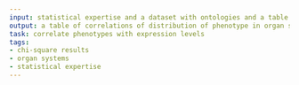 ```yaml
---
input: statistical expertise and a dataset with ontologies and a table of chi-square results
output: a table of correlations of distribution of phenotype in organ systems with expression of genes in the organs
task: correlate phenotypes with expression levels
tags:
- chi-square results
- organ systems
- statistical expertise
---
```

